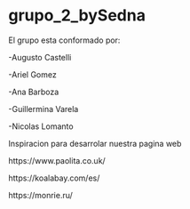 # grupo_2_bySedna
 El grupo esta conformado por:
 <p>-Augusto Castelli
 <p>-Ariel Gomez
 <p>-Ana Barboza
 <p>-Guillermina Varela
 <p>-Nicolas Lomanto


Inspiracion para desarrolar nuestra pagina web
<p> https://www.paolita.co.uk/
<p> https://koalabay.com/es/
<p> https://monrie.ru/
